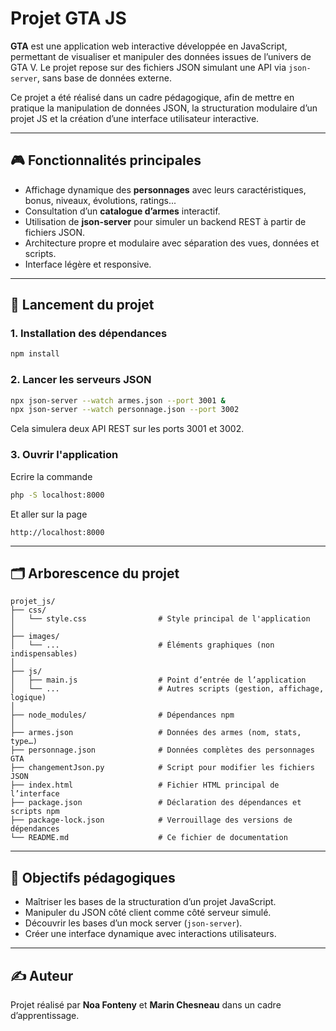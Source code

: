 # Projet GTA JS 

**GTA** est une application web interactive développée en JavaScript, permettant de visualiser et manipuler des données issues de l’univers de GTA V. Le projet repose sur des fichiers JSON simulant une API via `json-server`, sans base de données externe.

Ce projet a été réalisé dans un cadre pédagogique, afin de mettre en pratique la manipulation de données JSON, la structuration modulaire d’un projet JS et la création d’une interface utilisateur interactive.

---

## 🎮 Fonctionnalités principales

- Affichage dynamique des **personnages** avec leurs caractéristiques, bonus, niveaux, évolutions, ratings...
- Consultation d’un **catalogue d’armes** interactif.
- Utilisation de **json-server** pour simuler un backend REST à partir de fichiers JSON.
- Architecture propre et modulaire avec séparation des vues, données et scripts.
- Interface légère et responsive.

---

## 🚀 Lancement du projet

### 1. Installation des dépendances

```bash
npm install
```

### 2. Lancer les serveurs JSON

```bash
npx json-server --watch armes.json --port 3001 &
npx json-server --watch personnage.json --port 3002
```

Cela simulera deux API REST sur les ports 3001 et 3002.

### 3. Ouvrir l'application
Ecrire la commande

```bash
php -S localhost:8000
```
Et aller sur la page
```
http://localhost:8000
```

---

## 🗂️ Arborescence du projet

```
projet_js/
├── css/
│   └── style.css                # Style principal de l'application
│
├── images/
│   └── ...                      # Éléments graphiques (non indispensables)
│
├── js/
│   ├── main.js                  # Point d’entrée de l’application
│   └── ...                      # Autres scripts (gestion, affichage, logique)
│
├── node_modules/                # Dépendances npm
│
├── armes.json                   # Données des armes (nom, stats, type…)
├── personnage.json              # Données complètes des personnages GTA
├── changementJson.py            # Script pour modifier les fichiers JSON
├── index.html                   # Fichier HTML principal de l’interface
├── package.json                 # Déclaration des dépendances et scripts npm
├── package-lock.json            # Verrouillage des versions de dépendances
└── README.md                    # Ce fichier de documentation
```

---

## 🎯 Objectifs pédagogiques

- Maîtriser les bases de la structuration d’un projet JavaScript.
- Manipuler du JSON côté client comme côté serveur simulé.
- Découvrir les bases d’un mock server (`json-server`).
- Créer une interface dynamique avec interactions utilisateurs.

---

## ✍️ Auteur

Projet réalisé par **Noa Fonteny** et **Marin Chesneau** dans un cadre d’apprentissage.


